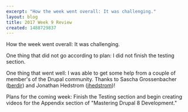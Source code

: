 ```yaml
---
excerpt: "How the week went overall: It was challenging."
layout: blog
title: 2017 Week 9 Review
created: 1488729837
---
```

<p>How the week went overall: It was challenging.</p><p>One thing that did not go according to plan: I did not finish the testing section.</p><p>One thing that went well: I was able to get some help from a couple of member's of the Drupal community. Thanks to&nbsp;Sascha Grossenbacher (<a href="https://www.drupal.org/u/berdir">berdir</a>) and&nbsp;Jonathan Hedstrom (<a href="https://www.drupal.org/u/jhedstrom">jhedstrom</a>)!</p><p>Plans for the coming week: Finish the Testing section and begin creating videos for the Appendix section of "Mastering Drupal 8 Development."</p>

